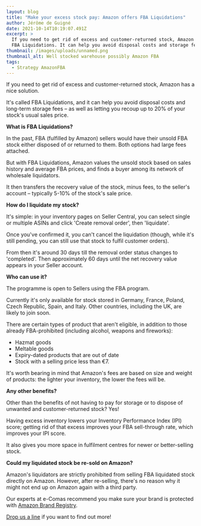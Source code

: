 ```yaml
---
layout: blog
title: "Make your excess stock pay: Amazon offers FBA Liquidations"
author: Jérôme de Guigné
date: 2021-10-14T10:19:07.491Z
excerpt: >
  If you need to get rid of excess and customer-returned stock, Amazon offers
  FBA Liquidations. It can help you avoid disposal costs and storage fees.
thumbnail: /images/uploads/unnamed.png
thumbnail_alt: Well stocked warehouse possibly Amazon FBA
tags:
  - Strategy AmazonFBA
---
```

<!--StartFragment-->

If you need to get rid of excess and customer-returned stock, Amazon has a nice solution.

It's called FBA Liquidations, and it can help you avoid disposal costs and long-term storage fees – as well as letting you recoup up to 20% of your stock's usual sales price.



**What is FBA Liquidations?**

In the past, FBA (fulfilled by Amazon) sellers would have their unsold FBA stock either disposed of or returned to them. Both options had large fees attached.

But with FBA Liquidations, Amazon values the unsold stock based on sales history and average FBA prices, and finds a buyer among its network of wholesale liquidators.

It then transfers the recovery value of the stock, minus fees, to the seller's account – typically 5-10% of the stock's sale price.



**How do I liquidate my stock?**

It's simple: in your inventory pages on Seller Central, you can select single or multiple ASINs and click 'Create removal order', then 'liquidate'.

Once you've confirmed it, you can't cancel the liquidation (though, while it's still pending, you can still use that stock to fulfil customer orders).

From then it's around 30 days till the removal order status changes to 'completed'. Then approximately 60 days until the net recovery value appears in your Seller account.



**Who can use it?**

The programme is open to Sellers using the FBA program.

Currently it's only available for stock stored in Germany, France, Poland, Czech Republic, Spain, and Italy. Other countries, including the UK, are likely to join soon.

There are certain types of product that aren't eligible, in addition to those already FBA-prohibited (including alcohol, weapons and fireworks):

* Hazmat goods
* Meltable goods
* Expiry-dated products that are out of date
* Stock with a selling price less than €7.

It's worth bearing in mind that Amazon's fees are based on size and weight of products: the lighter your inventory, the lower the fees will be.



**Any other benefits?**

Other than the benefits of not having to pay for storage or to dispose of unwanted and customer-returned stock? Yes!

Having excess inventory lowers your Inventory Performance Index (IPI) score; getting rid of that excess improves your FBA sell-through rate, which improves your IPI score.

It also gives you more space in fulfilment centres for newer or better-selling stock.



**Could my liquidated stock be re-sold on Amazon?**

Amazon's liquidators are strictly prohibited from selling FBA liquidated stock directly on Amazon. However, after re-selling, there's no reason why it might not end up on Amazon again with a third party. 

Our experts at e-Comas recommend you make sure your brand is protected with [Amazon Brand Registry](https://amazon-expert.medium.com/4-great-reasons-why-you-should-register-your-brand-on-amazon-a8a77ba6ad80). 

[Drop us a line](http://e-comas.com/contact.html) if you want to find out more! 



<!--EndFragment-->